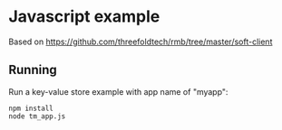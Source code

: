 # Javascript example

Based on https://github.com/threefoldtech/rmb/tree/master/soft-client

## Running

Run a key-value store example with app name of "myapp":

```
npm install
node tm_app.js
```
